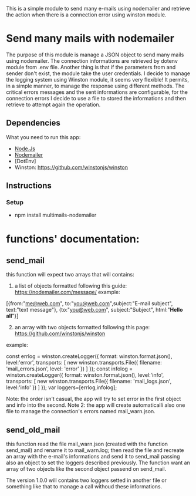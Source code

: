 This is a simple module to send many e-mails using nodemailer and retrieve the action when there is a connection error using winston module.

# Send many mails with nodemailer

The purpose of this module is manage a JSON object to send many mails using nodemailer.
The connection informations are retrieved by dotenv module from .env file.
Another thing is that if the parameters from and sender don't exist, the module take the user credentials.
I decide to manage the logging system using Winston module, it seems very flexible! It permits, in a simple manner, to manage the response using different methods.
The critical errors messages and the sent informations are configurable, for the connection errors I decide to use a file to stored the informations and then retrieve to attempt again the operation.

## Dependencies

What you need to run this app:

* [Node.Js](https://nodejs.org)
* [Nodemailer](https://nodemailer.com)
* [DotEnv]
* Winston: https://github.com/winstonjs/winston

## Instructions

### Setup

* npm install multimails-nodemailer

# functions' documentation:

## send_mail
this function will expect two arrays that will contains:
1) a list of objects formatted following this guide: https://nodemailer.com/message/
example: 

[{from:"me@web.com", to:"you@web.com",subject:"E-mail subject", text:"text message"},
{to:"you@web.com", subject:"Subject", html:"<b>Hello all</b>"}]


2) an array with two objects formatted following this page: https://github.com/winstonjs/winston

example:

const errlog = winston.createLogger({
  format: winston.format.json(),
	level:'error',
  transports: [
  new winston.transports.File({ filename: 'mail_errors.json', level: 'error' })
  ]
});
const infolog = winston.createLogger({
  format: winston.format.json(),
	level:'info',
  transports: [
    new winston.transports.File({ filename: 'mail_logs.json', level:'info' })
  ]
});
var loggers=[errlog,infolog];


Note: the order isn't casual, the app will try to set error in the first object and info into the second.
Note 2: the app will create automaticalli also one file to manage the connection's errors named mail_warn.json.

## send_old_mail
this function read the file mail_warn.json (created with the function send_mail) and rename it to mail_warn.log; then read the file and recreate an array with the e-mail's informations and send it to send_mail passing also an object to set the loggers described previously.
The function want an array of two objects like the second object passend on send_mail.

The version 1.0.0 will contains two loggers setted in another file or something like that to manage a call withoud these informations.